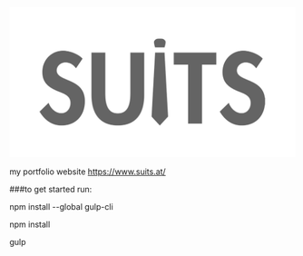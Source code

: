 ![alt tag](https://github.com/suits-at/suits_at/blob/master/components/img/suits_logo.png)

my portfolio website https://www.suits.at/ 

###to get started run:

npm install --global gulp-cli

npm install

gulp
